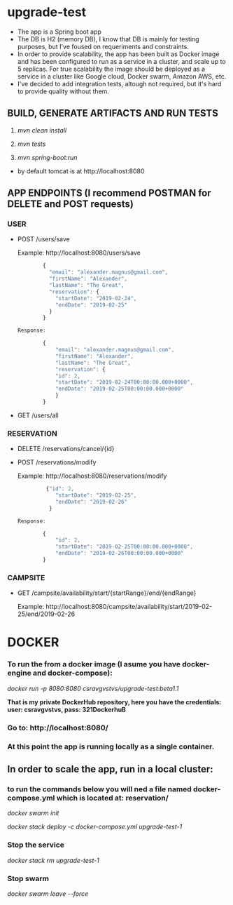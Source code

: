 # upgrade-test
* The app is a Spring boot app
* The DB is H2 (memory DB), I know that DB is mainly for testing purposes, but I've foused on requeriments and constraints.
* In order to provide scalability, the app has been built as Docker image and has been configured to run as a service in a cluster, and scale up to 5 replicas. For true scalability the image should be deployed as a service in a cluster like Google cloud, Docker swarm, Amazon AWS, etc.
* I've decided to add integration tests, altough not required, but it's hard to provide quality without them.

## BUILD, GENERATE ARTIFACTS AND RUN TESTS

1. _mvn clean install_

2. _mvn tests_

3. _mvn spring-boot:run_

* by default tomcat is at http://localhost:8080




## APP ENDPOINTS (I recommend POSTMAN for DELETE and POST requests)

### USER

* POST /users/save
  
	Example: http://localhost:8080/users/save
	```javascript
			{
			  "email": "alexander.magnus@gmail.com",
			  "firstName": "Alexander",
			  "lastName": "The Great",
			  "reservation": {
			    "startDate": "2019-02-24",
			    "endDate": "2019-02-25"
			  }
			}
	
	Response: 
	
			{
			    "email": "alexander.magnus@gmail.com",
			    "firstName": "Alexander",
			    "lastName": "The Great",
			    "reservation": {
				"id": 2,
				"startDate": "2019-02-24T00:00:00.000+0000",
				"endDate": "2019-02-25T00:00:00.000+0000"
			    }
			}

	```

* GET /users/all


### RESERVATION

* DELETE /reservations/cancel/{id}    

* POST /reservations/modify
		
 	Example: http://localhost:8080/reservations/modify
	```javascript
			 {"id": 2,
			    "startDate": "2019-02-25",
			    "endDate": "2019-02-26"
			  }
	
	Response: 
	
			{
			    "id": 2,
			    "startDate": "2019-02-25T00:00:00.000+0000",
			    "endDate": "2019-02-26T00:00:00.000+0000"
			}
	```

### CAMPSITE
	
* GET /campsite/availability/start/{startRange}/end/{endRange}

	Example: http://localhost:8080/campsite/availability/start/2019-02-25/end/2019-02-26



# DOCKER
### To run the from a docker image (I asume you have docker-engine and docker-compose):

_docker run -p 8080:8080 csravgvstvs/upgrade-test:beta1.1_

__That is my private DockerHub repository, here you have the credentials: user: csravgvstvs, pass: 321DockerhuB__

### Go to: http://localhost:8080/

### At this point the app is running locally as a single container.


## In order to scale the app, run in a local cluster:
### to run the commands below you will ned a file named docker-compose.yml which is located at: reservation/

_docker swarm init_

_docker stack deploy -c docker-compose.yml upgrade-test-1_

### Stop the service

_docker stack rm upgrade-test-1_

### Stop swarm

_docker swarm leave --force_
